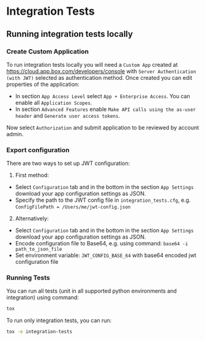 # Integration Tests

## Running integration tests locally

### Create Custom Application
To run integration tests locally you will need a `Custom App` created at https://cloud.app.box.com/developers/console
with `Server Authentication (with JWT)` selected as authentication method.
Once created you can edit properties of the application:
- In section `App Access Level` select `App + Enterprise Access`. You can enable all `Application Scopes`.
- In section `Advanced Features` enable `Make API calls using the as-user header` and `Generate user access tokens`.

Now select `Authorization` and submit application to be reviewed by account admin.


### Export configuration

There are two ways to set up JWT configuration:
1. First method:
- Select `Configuration` tab and in the bottom in the section `App Settings`
   download your app configuration settings as JSON.
- Specify the path to the JWT config file in `integration_tests.cfg`, e.g. `ConfigFilePath = /Users/me/jwt-config.json`
2. Alternatively:
- Select `Configuration` tab and in the bottom in the section `App Settings`
  download your app configuration settings as JSON.
- Encode configuration file to Base64, e.g. using command: `base64 -i path_to_json_file`
- Set environment variable: `JWT_CONFIG_BASE_64` with base64 encoded jwt configuration file

### Running Tests

You can run all tests (unit in all supported python environments and integration) using command:
```bash
tox
```

To run only integration tests, you can run:
```bash
tox -e integration-tests
```
